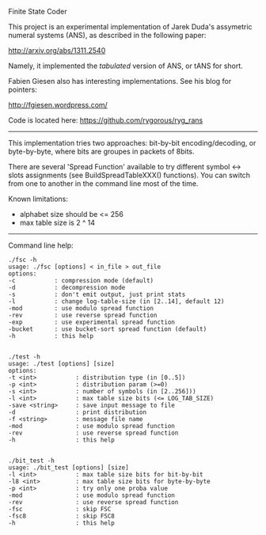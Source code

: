 Finite State Coder

This project is an experimental implementation of Jarek Duda's assymetric
numeral systems (ANS), as described in the following paper:

http://arxiv.org/abs/1311.2540

Namely, it implemented the _tabulated_ version of ANS, or tANS for
short.

Fabien Giesen also has interesting implementations. See his
blog for pointers:

http://fgiesen.wordpress.com/

Code is located here: https://github.com/rygorous/ryg_rans

-------------------

This implementation tries two approaches: bit-by-bit encoding/decoding,
or byte-by-byte, where bits are groupes in packets of 8bits.

There are several 'Spread Function' available to try different
symbol <-> slots assignments (see BuildSpreadTableXXX() functions).
You can switch from one to another in the command line most of the time.

Known limitations:
  - alphabet size should be <= 256
  - max table size is 2 ^ 14

-------------------

Command line help:

```
./fsc -h
usage: ./fsc [options] < in_file > out_file
options:
-c           : compression mode (default)
-d           : decompression mode
-s           : don't emit output, just print stats
-l           : change log-table-size (in [2..14], default 12)
-mod         : use modulo spread function
-rev         : use reverse spread function
-exp         : use experimental spread function
-bucket      : use bucket-sort spread function (default)
-h           : this help


./test -h
usage: ./test [options] [size]
options:
-t <int>           : distribution type (in [0..5])
-p <int>           : distribution param (>=0)
-s <int>           : number of symbols (in [2..256]))
-l <int>           : max table size bits (<= LOG_TAB_SIZE)
-save <string>     : save input message to file
-d                 : print distribution
-f <string>        : message file name
-mod               : use modulo spread function
-rev               : use reverse spread function
-h                 : this help


./bit_test -h
usage: ./bit_test [options] [size]
-l <int>           : max table size bits for bit-by-bit
-l8 <int>          : max table size bits for byte-by-byte
-p <int>           : try only one proba value
-mod               : use modulo spread function
-rev               : use reverse spread function
-fsc               : skip FSC
-fsc8              : skip FSC8
-h                 : this help
```
